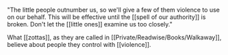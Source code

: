 "The little people outnumber us, so we'll give a few of them violence to use on our behalf. This will be effective until the [[spell of our authority]] is broken. Don't let the [[little ones]] examine us too closely."

What [[zottas]], as they are called in [[Private/Readwise/Books/Walkaway]], believe about people they control with [[violence]].